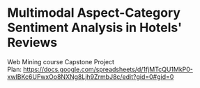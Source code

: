 # Multimodal Aspect-Category Sentiment Analysis in Hotels' Reviews
Web Mining course Capstone Project 
<br>
Plan: https://docs.google.com/spreadsheets/d/1fjMTcQU1MkP0-xwIBKc6UFwxOo8NXNg8Ljh9ZrmbJ8c/edit?gid=0#gid=0
